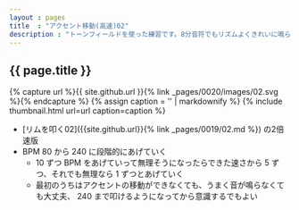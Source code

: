 ```yaml
---
layout : pages
title  : "アクセント移動(高速)02"
description : "トーンフィールドを使った練習です。8分音符でもリズムよくきれいに鳴らせるように練習しましょう。"
---
```


## {{ page.title }}

{% capture url %}{{ site.github.url }}{% link _pages/0020/images/02.svg %}{% endcapture %}
{% assign caption = '' | markdownify %}
{% include thumbnail.html url=url caption=caption %}


* [リムを叩く02]({{site.github.url}}{% link _pages/0019/02.md %}) の2倍速版
* BPM 80 から 240 に段階的にあげていく
  * 10 ずつ BPM をあげていって無理そうになったらできた速さから 5 ずつ、それでも無理なら 1 ずつとあげていく
  * 最初のうちはアクセントの移動ができなくても、うまく音が鳴らなくても大丈夫、 240 まで叩けるようになってから意識するでもよい